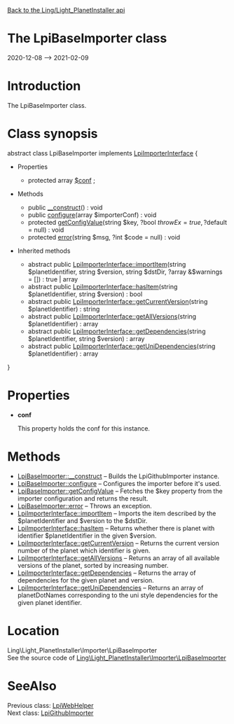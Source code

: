 [Back to the Ling/Light_PlanetInstaller api](https://github.com/lingtalfi/Light_PlanetInstaller/blob/master/doc/api/Ling/Light_PlanetInstaller.md)



The LpiBaseImporter class
================
2020-12-08 --> 2021-02-09






Introduction
============

The LpiBaseImporter class.



Class synopsis
==============


abstract class <span class="pl-k">LpiBaseImporter</span> implements [LpiImporterInterface](https://github.com/lingtalfi/Light_PlanetInstaller/blob/master/doc/api/Ling/Light_PlanetInstaller/Importer/LpiImporterInterface.md) {

- Properties
    - protected array [$conf](#property-conf) ;

- Methods
    - public [__construct](https://github.com/lingtalfi/Light_PlanetInstaller/blob/master/doc/api/Ling/Light_PlanetInstaller/Importer/LpiBaseImporter/__construct.md)() : void
    - public [configure](https://github.com/lingtalfi/Light_PlanetInstaller/blob/master/doc/api/Ling/Light_PlanetInstaller/Importer/LpiBaseImporter/configure.md)(array $importerConf) : void
    - protected [getConfigValue](https://github.com/lingtalfi/Light_PlanetInstaller/blob/master/doc/api/Ling/Light_PlanetInstaller/Importer/LpiBaseImporter/getConfigValue.md)(string $key, ?bool $throwEx = true, ?$default = null) : void
    - protected [error](https://github.com/lingtalfi/Light_PlanetInstaller/blob/master/doc/api/Ling/Light_PlanetInstaller/Importer/LpiBaseImporter/error.md)(string $msg, ?int $code = null) : void

- Inherited methods
    - abstract public [LpiImporterInterface::importItem](https://github.com/lingtalfi/Light_PlanetInstaller/blob/master/doc/api/Ling/Light_PlanetInstaller/Importer/LpiImporterInterface/importItem.md)(string $planetIdentifier, string $version, string $dstDir, ?array &$warnings = []) : true | array
    - abstract public [LpiImporterInterface::hasItem](https://github.com/lingtalfi/Light_PlanetInstaller/blob/master/doc/api/Ling/Light_PlanetInstaller/Importer/LpiImporterInterface/hasItem.md)(string $planetIdentifier, string $version) : bool
    - abstract public [LpiImporterInterface::getCurrentVersion](https://github.com/lingtalfi/Light_PlanetInstaller/blob/master/doc/api/Ling/Light_PlanetInstaller/Importer/LpiImporterInterface/getCurrentVersion.md)(string $planetIdentifier) : string
    - abstract public [LpiImporterInterface::getAllVersions](https://github.com/lingtalfi/Light_PlanetInstaller/blob/master/doc/api/Ling/Light_PlanetInstaller/Importer/LpiImporterInterface/getAllVersions.md)(string $planetIdentifier) : array
    - abstract public [LpiImporterInterface::getDependencies](https://github.com/lingtalfi/Light_PlanetInstaller/blob/master/doc/api/Ling/Light_PlanetInstaller/Importer/LpiImporterInterface/getDependencies.md)(string $planetIdentifier, string $version) : array
    - abstract public [LpiImporterInterface::getUniDependencies](https://github.com/lingtalfi/Light_PlanetInstaller/blob/master/doc/api/Ling/Light_PlanetInstaller/Importer/LpiImporterInterface/getUniDependencies.md)(string $planetIdentifier) : array

}




Properties
=============

- <span id="property-conf"><b>conf</b></span>

    This property holds the conf for this instance.
    
    



Methods
==============

- [LpiBaseImporter::__construct](https://github.com/lingtalfi/Light_PlanetInstaller/blob/master/doc/api/Ling/Light_PlanetInstaller/Importer/LpiBaseImporter/__construct.md) &ndash; Builds the LpiGithubImporter instance.
- [LpiBaseImporter::configure](https://github.com/lingtalfi/Light_PlanetInstaller/blob/master/doc/api/Ling/Light_PlanetInstaller/Importer/LpiBaseImporter/configure.md) &ndash; Configures the importer before it's used.
- [LpiBaseImporter::getConfigValue](https://github.com/lingtalfi/Light_PlanetInstaller/blob/master/doc/api/Ling/Light_PlanetInstaller/Importer/LpiBaseImporter/getConfigValue.md) &ndash; Fetches the $key property from the importer configuration and returns the result.
- [LpiBaseImporter::error](https://github.com/lingtalfi/Light_PlanetInstaller/blob/master/doc/api/Ling/Light_PlanetInstaller/Importer/LpiBaseImporter/error.md) &ndash; Throws an exception.
- [LpiImporterInterface::importItem](https://github.com/lingtalfi/Light_PlanetInstaller/blob/master/doc/api/Ling/Light_PlanetInstaller/Importer/LpiImporterInterface/importItem.md) &ndash; Imports the item described by the $planetIdentifier and $version to the $dstDir.
- [LpiImporterInterface::hasItem](https://github.com/lingtalfi/Light_PlanetInstaller/blob/master/doc/api/Ling/Light_PlanetInstaller/Importer/LpiImporterInterface/hasItem.md) &ndash; Returns whether there is planet with identifier $planetIdentifier in the given $version.
- [LpiImporterInterface::getCurrentVersion](https://github.com/lingtalfi/Light_PlanetInstaller/blob/master/doc/api/Ling/Light_PlanetInstaller/Importer/LpiImporterInterface/getCurrentVersion.md) &ndash; Returns the current version number of the planet which identifier is given.
- [LpiImporterInterface::getAllVersions](https://github.com/lingtalfi/Light_PlanetInstaller/blob/master/doc/api/Ling/Light_PlanetInstaller/Importer/LpiImporterInterface/getAllVersions.md) &ndash; Returns an array of all available versions of the planet, sorted by increasing number.
- [LpiImporterInterface::getDependencies](https://github.com/lingtalfi/Light_PlanetInstaller/blob/master/doc/api/Ling/Light_PlanetInstaller/Importer/LpiImporterInterface/getDependencies.md) &ndash; Returns the array of dependencies for the given planet and version.
- [LpiImporterInterface::getUniDependencies](https://github.com/lingtalfi/Light_PlanetInstaller/blob/master/doc/api/Ling/Light_PlanetInstaller/Importer/LpiImporterInterface/getUniDependencies.md) &ndash; Returns an array of planetDotNames corresponding to the uni style dependencies for the given planet identifier.





Location
=============
Ling\Light_PlanetInstaller\Importer\LpiBaseImporter<br>
See the source code of [Ling\Light_PlanetInstaller\Importer\LpiBaseImporter](https://github.com/lingtalfi/Light_PlanetInstaller/blob/master/Importer/LpiBaseImporter.php)



SeeAlso
==============
Previous class: [LpiWebHelper](https://github.com/lingtalfi/Light_PlanetInstaller/blob/master/doc/api/Ling/Light_PlanetInstaller/Helper/LpiWebHelper.md)<br>Next class: [LpiGithubImporter](https://github.com/lingtalfi/Light_PlanetInstaller/blob/master/doc/api/Ling/Light_PlanetInstaller/Importer/LpiGithubImporter.md)<br>
